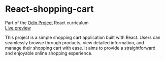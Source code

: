 # React-shopping-cart
Part of the [Odin Project](https://www.theodinproject.com/) React curriculum <br>
[Live preview](https://gibsongf.github.io/react-shopping-cart/)

This project is a simple shopping cart application built with React. Users can seamlessly browse through products, view detailed information, and manage their shopping cart with ease. It aims to provide a straightforward and enjoyable online shopping experience.


